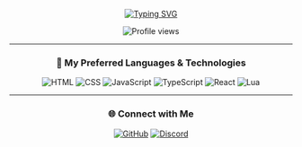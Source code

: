 <div align="center">

[![Typing SVG](https://readme-typing-svg.herokuapp.com?font=Fira+Code&size=35&pause=1000&color=40F1F7&center=true&width=435&lines=yetablet)](https://git.io/typing-svg)

<img src="https://komarev.com/ghpvc/?username=yetablet&style=flat-square&color=03f0fc" alt="Profile views"/>

---

### 🚀 My Preferred Languages & Technologies

<p>
  <img src="https://img.shields.io/badge/HTML-E34F26?style=for-the-badge&logo=html5&logoColor=white" alt="HTML"/>
  <img src="https://img.shields.io/badge/CSS-1572B6?style=for-the-badge&logo=css3&logoColor=white" alt="CSS"/>
  <img src="https://img.shields.io/badge/JavaScript-F7DF1E?style=for-the-badge&logo=javascript&logoColor=black" alt="JavaScript"/>
  <img src="https://img.shields.io/badge/TypeScript(Learning)-3178C6?style=for-the-badge&logo=typescript&logoColor=white" alt="TypeScript"/>
  <img src="https://img.shields.io/badge/React(Learning)-61DAFB?style=for-the-badge&logo=react&logoColor=black" alt="React"/>
  <img src="https://img.shields.io/badge/Lua-2C2D72?style=for-the-badge&logo=lua&logoColor=white" alt="Lua"/>
</p>

---

### 🌐 Connect with Me
<p>
  <a href="https://github.com/yetablet"><img src="https://img.shields.io/badge/GitHub-181717?style=for-the-badge&logo=github&logoColor=white" alt="GitHub"/></a>
  <a href="https://discord.gg/yebex"><img src="https://img.shields.io/badge/Discord-5865F2?style=for-the-badge&logo=discord&logoColor=white" alt="Discord"/></a>
</p>

</div>
